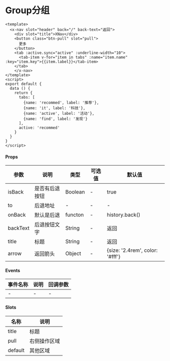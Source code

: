 # Group分组

```
<template>
  <x-nav slot="header" back="/" back-text="返回">
    <div slot="title">XNav</div>
    <button class="btn-pull" slot="pull">
      更多
    </button>
    <tab :active.sync="active" :underline-width="10">
      <tab-item v-for="item in tabs" :name="item.name" :key="item.key">{{item.label}}</tab-item>
    </tab>
    </x-nav>
</template>
<script>
export default {
  data () {
    return {
      tabs: [
        {name: 'recommed', label: '推荐'},
        {name: 'it', label: '科技'},
        {name: 'active', label: '活动'},
        {name: 'find', label: '发现'}
      ],
      active: 'recommed'
    }
  }
}
</script>
```

#### Props
| 参数      | 说明    | 类型      | 可选值       | 默认值   |
|---------- |-------- |---------- |------------- |--------- |
| isBack     | 是否有后退按钮   | Boolean  |   -       |    true    |
| to     | 后退地址   | -  |   -       |    -    |
| onBack     | 默认是后退   | functon  |   -       |    history.back()    |
| backText     | 后退按钮文字   | String  |   -       |    返回    |
| title     | 标题   | String  |   -       |    返回    |
| arrow     | 返回箭头   | Object  |   -       |    {size: '2.4rem', color: '#fff'}    |

#### Events
| 事件名称 | 说明 | 回调参数 |
|---------|--------|---------|
| - | - | - |

#### Slots
| 名称 | 说明 | 
|---------|--------|
| title | 标题 |
| pull | 右侧操作区域 |
| default | 其他区域 |